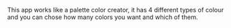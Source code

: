 This app works like a palette color creator, it has 4 different types of colour and you can chose how many colors you want and which of them.